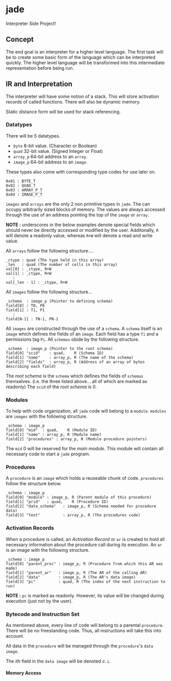# jade

Interpreter Side Project!

## Concept
The end goal is an interpreter for a higher 
level language. The first task will be to 
create some basic form of the language which 
can be interpreted quickly.
The higher level language will be transformed into 
this intermediate representation before being run.

## IR and Interpretation
The interpreter will have some notion of a stack. 
This will store activation records of called functions.
There will also be dynamic memory.

Static distance form will be used for stack 
referencing. 

### Datatypes
There will be 5 datatypes.
* `byte` 8-bit value.  (Character or Boolean)
* `quad` 32-bit value. (Signed Integer or Float)
* `array_p` 64-bit address to an `array`.
* `image_p` 64-bit address to an `image`.

These types also come with corresponding type codes for use later on. 
```
0x01 : BYTE_T
0x02 : QUAD_T
0x03 : ARRAY_P_T
0x04 : IMAGE_P_T
```
`images` and `arrays` are the only 2 non primitive types in `jade`.
The can occupy arbitrarily sized blocks of memory.
The values are always accessed through the use of an address pointing 
the top of the `image` or `array`.

__NOTE :__ underscores in the below examples denote special fields which should
never be directly accessed or modified by the user. Additonally, `R` will denote a readonly value, whereas `R+W` will denote a read and write value.

All `arrays` follow the following structure....
```
_ctype : quad (The type held in this array)
_len   : quad (The number of cells in this array)
val[0] : _ctype, R+W
val[1] : _ctype, R+W
   :
val[_len - 1] : _ctype, R+W
```

All `images` follow the following structure...
```
_schema  : image_p (Pointer to defining schema)
field[0] : T0, P0
field[1] : T1, P1
   :
field[N-1] : TN-1, PN-1
```
All `images` are constructed through the use of a `schema`. 
A `schema` itself is an `image` which defines the fields of an `image`.
Each field has a type `Ti` and a permissions tag `Pi`. All `schemas` obide by the following structure.
```
_schema  : image_p (Pointer to the root schema)
field[0] "scid"    : quad,    R (Schema ID)
field[1] "name"    : array_p, R (The name of the schema)
field[2] "fields"  : array_p, R (Address of an array of bytes describing each field)
```
The *root schema* is the `schema` which defines the fields of `schemas` themselves. (i.e. the three listed above... all of which are marked as readonly) 
The `scid` of the *root schema* is 0.

### Modules

To help with code organization, all `jade` code will belong to a `module`.
`modules` are `images` with the following structure.

```
_schema : image_p
field[0] "mid"  : quad,    R (Module ID)
field[1] "name" : array_p, R (Module name)
field[2] "procedures" : array_p, R (Module procedure pointers)
```

The `mid` 0 will be reserved for the *main module*. 
This module will contain all necessary code to start a `jade` program.

### Procedures
A `procedure` is an `image` which holds a reuseable chunk of code.
`procedures` follow the structure below.

```
_schema : image_p
field[0] "module" : image_p, R (Parent module of this procedure)
field[1] "prid"   : quad,    R (Procedure ID)
field[2] "data_schema"   : image_p, R (Schema needed for procedure data)
field[3] "text"          : array_p, R (The procedures code)
```

### Activation Records

When a procedure is called, an *Activation Record* or `ar` is created to hold all necessary information about the procedure call during its execution. An `ar` is an image with the following structure.

```
_schema : image_p
field[0] "parent_proc" : image_p, R (Procedure from which this AR was made)
field[1] "parent_ar"   : image_p, R (The AR of the calling AR)
field[2] "data"        : image_p, R (The AR's data image)
field[3] "pc"          : quad, R (The index of the next instruction to run)
```

__NOTE :__ `pc` is marked as readonly. However, its value will be changed during 
execution (just not by the user).

### Bytecode and Instruction Set

As mentioned above, every line of code will belong to a parental
`procedure`. There will be no freestanding code.
Thus, all instructions will take this into account.

All data in the `procedure` will be managed through the `procedure`'s 
`data image`.

The *ith* field in the `data image` will be denoted `d.i`.

#### Memory Access
